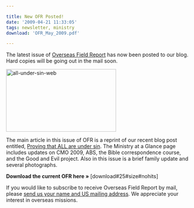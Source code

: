 ```yaml
---

title: New OFR Posted!
date: '2009-04-21 11:33:05'
tags: newsletter, ministry
download: 'OFR_May_2009.pdf'

---
```


The latest issue of <a href="http://www.ofreport.com/download-ofr/">Overseas Field Report</a> has now been posted to our blog. Hard copies will be going out in the mail soon.

<a href="//d21yo20tm8bmc2.cloudfront.net/2009/04/all-under-sin-web.jpg"><img class="aligncenter size-medium wp-image-685" title="all-under-sin-web" src="//d21yo20tm8bmc2.cloudfront.net/2009/04/all-under-sin-web-300x171.jpg" alt="all-under-sin-web" width="300" height="171" /></a>

The main article in this issue of OFR is a reprint of our recent blog post entitled, <a href="http://www.ofreport.com/2009/04/proving-that-all-are-under-sin/">Proving that ALL are under sin</a>. The Ministry at a Glance page includes updates on CMO 2009, ABS, the Bible correspondence course, and the Good and Evil project. Also in this issue is a brief family update and several photographs.

<strong>Download the current OFR here »</strong> [download#25#size#nohits]

If you would like to subscribe to receive Overseas Field Report by mail, please <a href="http://www.ofreport.com/contact-us/">send us your name and US mailing address</a>. We appreciate your interest in overseas missions.
